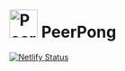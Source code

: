 <h1><img src="https://peerpong.netlify.app/src/files/table-tennis-solid-bg.svg" alt="PeerPong" width="50"/> PeerPong</h1>

[![Netlify Status](https://api.netlify.com/api/v1/badges/25db7d36-c1c3-4056-9271-a4d6e32fd2a5/deploy-status)](https://app.netlify.com/sites/peerpong/deploys)
